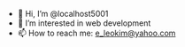 - 👋 Hi, I’m @localhost5001
- 👀 I’m interested in web development
- 📫 How to reach me: e_leokim@yahoo.com

<!---
localhost5001/localhost5001 is a ✨ special ✨ repository because its `README.md` (this file) appears on your GitHub profile.
You can click the Preview link to take a look at your changes.
--->
